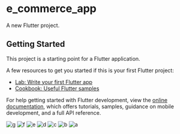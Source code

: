 # e_commerce_app

A new Flutter project.

## Getting Started

This project is a starting point for a Flutter application.

A few resources to get you started if this is your first Flutter project:

- [Lab: Write your first Flutter app](https://docs.flutter.dev/get-started/codelab)
- [Cookbook: Useful Flutter samples](https://docs.flutter.dev/cookbook)

For help getting started with Flutter development, view the
[online documentation](https://docs.flutter.dev/), which offers tutorials,
samples, guidance on mobile development, and a full API reference.

![g](https://github.com/user-attachments/assets/1b6d5459-2c23-49be-b059-09b7951eb3a4)
![f](https://github.com/user-attachments/assets/b5bb2ec0-05c3-4b0c-8011-ada1d9c0dbc6)
![e](https://github.com/user-attachments/assets/b7b8abc0-959d-41a0-8956-3bc7a8cdc07a)
![d](https://github.com/user-attachments/assets/8c770e5a-9ee4-43cb-bf13-5a4e6948183f)
![c](https://github.com/user-attachments/assets/fea56d9b-c700-4153-ae6b-bd33534fc699)
![b](https://github.com/user-attachments/assets/c716b05c-e84e-41bf-88b7-7f2506460818)
![a](https://github.com/user-attachments/assets/8e522cb3-a801-4745-8dfb-b202f540db5f)
